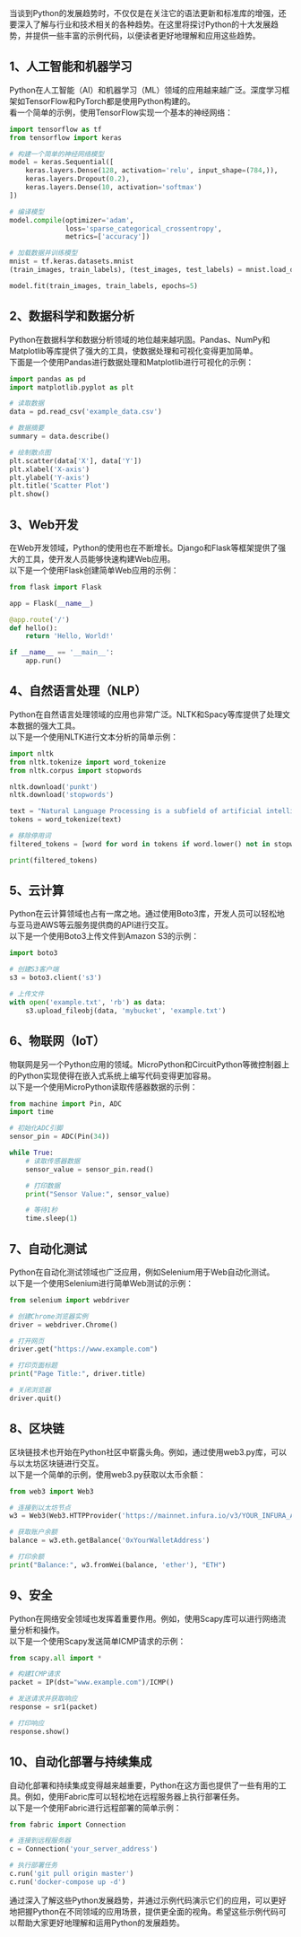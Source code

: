 当谈到Python的发展趋势时，不仅仅是在关注它的语法更新和标准库的增强，还要深入了解与行业和技术相关的各种趋势。在这里将探讨Python的十大发展趋势，并提供一些丰富的示例代码，以便读者更好地理解和应用这些趋势。
<a name="zhMhb"></a>

## 1、人工智能和机器学习
Python在人工智能（AI）和机器学习（ML）领域的应用越来越广泛。深度学习框架如TensorFlow和PyTorch都是使用Python构建的。<br />看一个简单的示例，使用TensorFlow实现一个基本的神经网络：
```python
import tensorflow as tf
from tensorflow import keras

# 构建一个简单的神经网络模型
model = keras.Sequential([
    keras.layers.Dense(128, activation='relu', input_shape=(784,)),
    keras.layers.Dropout(0.2),
    keras.layers.Dense(10, activation='softmax')
])

# 编译模型
model.compile(optimizer='adam',
              loss='sparse_categorical_crossentropy',
              metrics=['accuracy'])

# 加载数据并训练模型
mnist = tf.keras.datasets.mnist
(train_images, train_labels), (test_images, test_labels) = mnist.load_data()

model.fit(train_images, train_labels, epochs=5)
```
<a name="TTF2S"></a>
## 2、数据科学和数据分析
Python在数据科学和数据分析领域的地位越来越巩固。Pandas、NumPy和Matplotlib等库提供了强大的工具，使数据处理和可视化变得更加简单。<br />下面是一个使用Pandas进行数据处理和Matplotlib进行可视化的示例：
```python
import pandas as pd
import matplotlib.pyplot as plt

# 读取数据
data = pd.read_csv('example_data.csv')

# 数据摘要
summary = data.describe()

# 绘制散点图
plt.scatter(data['X'], data['Y'])
plt.xlabel('X-axis')
plt.ylabel('Y-axis')
plt.title('Scatter Plot')
plt.show()
```
<a name="JKaa8"></a>
## 3、Web开发
在Web开发领域，Python的使用也在不断增长。Django和Flask等框架提供了强大的工具，使开发人员能够快速构建Web应用。<br />以下是一个使用Flask创建简单Web应用的示例：
```python
from flask import Flask

app = Flask(__name__)

@app.route('/')
def hello():
    return 'Hello, World!'

if __name__ == '__main__':
    app.run()
```
<a name="ZxPNt"></a>
## 4、自然语言处理（NLP）
Python在自然语言处理领域的应用也非常广泛。NLTK和Spacy等库提供了处理文本数据的强大工具。<br />以下是一个使用NLTK进行文本分析的简单示例：
```python
import nltk
from nltk.tokenize import word_tokenize
from nltk.corpus import stopwords

nltk.download('punkt')
nltk.download('stopwords')

text = "Natural Language Processing is a subfield of artificial intelligence."
tokens = word_tokenize(text)

# 移除停用词
filtered_tokens = [word for word in tokens if word.lower() not in stopwords.words('english')]

print(filtered_tokens)
```
<a name="AMFpW"></a>
## 5、云计算
Python在云计算领域也占有一席之地。通过使用Boto3库，开发人员可以轻松地与亚马逊AWS等云服务提供商的API进行交互。<br />以下是一个使用Boto3上传文件到Amazon S3的示例：
```python
import boto3

# 创建S3客户端
s3 = boto3.client('s3')

# 上传文件
with open('example.txt', 'rb') as data:
    s3.upload_fileobj(data, 'mybucket', 'example.txt')
```
<a name="iQCs3"></a>
## 6、物联网（IoT）
物联网是另一个Python应用的领域。MicroPython和CircuitPython等微控制器上的Python实现使得在嵌入式系统上编写代码变得更加容易。<br />以下是一个使用MicroPython读取传感器数据的示例：
```python
from machine import Pin, ADC
import time

# 初始化ADC引脚
sensor_pin = ADC(Pin(34))

while True:
    # 读取传感器数据
    sensor_value = sensor_pin.read()

    # 打印数据
    print("Sensor Value:", sensor_value)

    # 等待1秒
    time.sleep(1)
```

## 7、自动化测试
Python在自动化测试领域也广泛应用，例如Selenium用于Web自动化测试。<br />以下是一个使用Selenium进行简单Web测试的示例：
```python
from selenium import webdriver

# 创建Chrome浏览器实例
driver = webdriver.Chrome()

# 打开网页
driver.get("https://www.example.com")

# 打印页面标题
print("Page Title:", driver.title)

# 关闭浏览器
driver.quit()
```
<a name="oi6s5"></a>
## 8、区块链
区块链技术也开始在Python社区中崭露头角。例如，通过使用web3.py库，可以与以太坊区块链进行交互。<br />以下是一个简单的示例，使用web3.py获取以太币余额：
```python
from web3 import Web3

# 连接到以太坊节点
w3 = Web3(Web3.HTTPProvider('https://mainnet.infura.io/v3/YOUR_INFURA_API_KEY'))

# 获取账户余额
balance = w3.eth.getBalance('0xYourWalletAddress')

# 打印余额
print("Balance:", w3.fromWei(balance, 'ether'), "ETH")
```
<a name="ChrOZ"></a>
## 9、安全
Python在网络安全领域也发挥着重要作用。例如，使用Scapy库可以进行网络流量分析和操作。<br />以下是一个使用Scapy发送简单ICMP请求的示例：
```python
from scapy.all import *

# 构建ICMP请求
packet = IP(dst="www.example.com")/ICMP()

# 发送请求并获取响应
response = sr1(packet)

# 打印响应
response.show()
```
<a name="CYSVc"></a>
## 10、自动化部署与持续集成
自动化部署和持续集成变得越来越重要，Python在这方面也提供了一些有用的工具。例如，使用Fabric库可以轻松地在远程服务器上执行部署任务。<br />以下是一个使用Fabric进行远程部署的简单示例：
```python
from fabric import Connection

# 连接到远程服务器
c = Connection('your_server_address')

# 执行部署任务
c.run('git pull origin master')
c.run('docker-compose up -d')
```
通过深入了解这些Python发展趋势，并通过示例代码演示它们的应用，可以更好地把握Python在不同领域的应用场景，提供更全面的视角。希望这些示例代码可以帮助大家更好地理解和运用Python的发展趋势。
